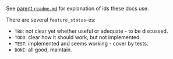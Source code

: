 See [parent `readme.md`](../readme.md) for explanation of ids these docs use.

There are several `feature_status`-es:
*   `TBD`: not clear yet whether useful or adequate - to be discussed.
*   `TODO`: clear how it should work, but not implemented.
*   `TEST`: implemented and seems working - cover by tests.
*   `DONE`: all good, maintain.
